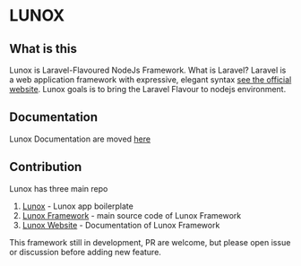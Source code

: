 # LUNOX

## What is this
Lunox is Laravel-Flavoured NodeJs Framework. What is Laravel?
Laravel is a web application framework with expressive, elegant syntax [see the official website](https://laravel.com). Lunox goals is to bring the Laravel Flavour to nodejs environment.

## Documentation

Lunox Documentation are moved [here](https://kodepintar.github.io/lunox/)
## Contribution
Lunox has three main repo
1. [Lunox](https://github.com/kodepintar/lunox) - Lunox app boilerplate
2. [Lunox Framework](https://github.com/kodepintar/lunox-framework) - main source code of Lunox Framework
3. [Lunox Website](https://github.com/kodepintar/lunox-website) - Documentation of Lunox Framework

This framework still in development, PR are welcome, but please open issue or discussion before adding new feature. 
